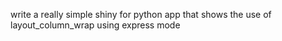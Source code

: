 write a really simple shiny for python app that shows the use of layout_column_wrap using express mode